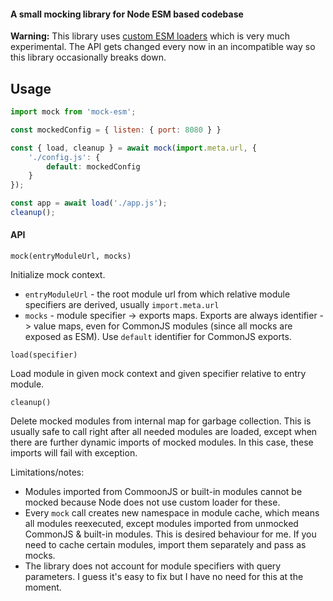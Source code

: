 #### A small mocking library for Node ESM based codebase

**Warning:** This library uses [custom ESM loaders](https://nodejs.org/api/esm.html#esm_experimental_loaders) which is very much experimental. The API gets changed every now in an incompatible way so this library occasionally breaks down.

## Usage

```js
import mock from 'mock-esm';

const mockedConfig = { listen: { port: 8080 } }

const { load, cleanup } = await mock(import.meta.url, {
	'./config.js': {
		default: mockedConfig
	}
});

const app = await load('./app.js');
cleanup();
```

#### API

`mock(entryModuleUrl, mocks)`

Initialize mock context.

 - `entryModuleUrl` - the root module url from which relative module specifiers are derived, usually `import.meta.url`
 - `mocks` - module specifier -> exports maps. Exports are always identifier -> value maps, even for CommonJS modules (since all mocks are exposed as ESM). Use `default` identifier for CommonJS exports.

`load(specifier)`

Load module in given mock context and given specifier relative to entry module.

`cleanup()`

Delete mocked modules from internal map for garbage collection. This is usually safe to call right after all needed modules are loaded, except when there are further dynamic imports of mocked modules. In this case, these imports will fail with exception.

Limitations/notes:

 - Modules imported from CommoonJS or built-in modules cannot be mocked because Node does not use custom loader for these.
 - Every `mock` call creates new namespace in module cache, which means all modules reexecuted, except modules imported from unmocked CommonJS & built-in modules. This is desired behaviour for me. If you need to cache certain modules, import them separately and pass as mocks.
 - The library does not account for module specifiers with query parameters. I guess it's easy to fix but I have no need for this at the moment.
